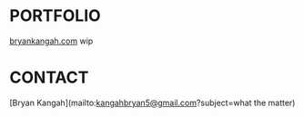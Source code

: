 # PORTFOLIO

[bryankangah.com](https://bryankangah.com) wip

# CONTACT 

[Bryan Kangah](mailto:kangahbryan5@gmail.com?subject=what the matter)


